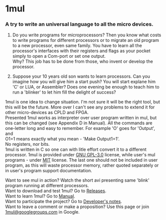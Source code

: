 # 1mul
### A try to write an universal language to all the micro devices.  

1. Do you write programs for microprocessors? Then you know what costs to write programs for different processors or to migrate an old program to a new processor, even same family. You have to learn all the processor's interfaces with their registers and flags as your pocket simply to open a Com-port or set one output.    
Why? This job has to be done from those, who invent or develop the processor.

2. Suppose your 10 years old son wants to learn processors. Can you imagine how you will give him a start push? You will start explane him 'C' or LUA, or Assembler? Does one evening be enough to teach him to run a 'blinker' to let him fill the delight of success?  

1mul is one idea to change situation. I'm not sure it will be the right tool, but this will be the future. More over I can't see any problems to extend it for other micro-devices as CPLD and FPGA.  
Presented 1mul works as interpreter over user program written in mul, but this can be changed (see Appendix D in Manual).  All the commands are one-letter long and easy to remember. For example 'O' goes for 'Output', and   
  O1=1 means exactly what you mean - 'Make Output1=1'.   
No registers, nor bits.  
1mul is written in C so one can with litle effort convert it to a different processor. 
1mul is provided under [GNU GPL-3.0](https://opensource.org/licenses/GPL-3.0) license, while user's mul programs - under [MIT](https://opensource.org/licenses/MIT) license. The last one should not be included in user program, as this will waste processor memory, rather quoted separately or in user's program support documentation.  

Want to see mul in action? Watch the short avi presenting same 'blink' program running at different processors.  
Want to download and test 1mul? Go to [Releases](https://github.com/eta-sys/1mul/releases).  
Want to learn 1mul? Go to [Manual](https://github.com/eta-sys/1mul/wiki/mul-Manual).  
Want to participate the project? Go to [Developer's notes](https://github.com/eta-sys/1mul/wiki/Developer's-Notes).  
Want to leave a comment or make a proposition? Use this page or join 1mul@googlegroups.com in Google.  
